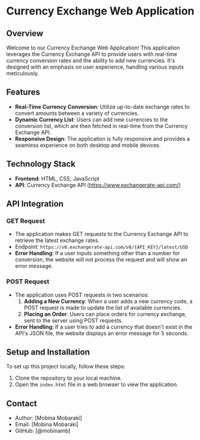 # Currency Exchange Web Application

## Overview

Welcome to our Currency Exchange Web Application! This application leverages the Currency Exchange API to provide users with real-time currency conversion rates and the ability to add new currencies. It's designed with an emphasis on user experience, handling various inputs meticulously.

## Features

- **Real-Time Currency Conversion**: Utilize up-to-date exchange rates to convert amounts between a variety of currencies.
- **Dynamic Currency List**: Users can add new currencies to the conversion list, which are then fetched in real-time from the Currency Exchange API.
- **Responsive Design**: The application is fully responsive and provides a seamless experience on both desktop and mobile devices.

## Technology Stack

- **Frontend**: HTML, CSS, JavaScript
- **API**: Currency Exchange API (https://www.exchangerate-api.com/)

## API Integration

### GET Request

- The application makes GET requests to the Currency Exchange API to retrieve the latest exchange rates.
- Endpoint: `https://v6.exchangerate-api.com/v6/{API_KEY}/latest/USD`
- **Error Handling**: If a user inputs something other than a number for conversion, the website will not process the request and will show an error message.

### POST Request

- The application uses POST requests in two scenarios:
  1. **Adding a New Currency**: When a user adds a new currency code, a POST request is made to update the list of available currencies.
  2. **Placing an Order**: Users can place orders for currency exchange, sent to the server using POST requests.
- **Error Handling**: If a user tries to add a currency that doesn't exist in the API's JSON file, the website displays an error message for 5 seconds.

## Setup and Installation

To set up this project locally, follow these steps:

1. Clone the repository to your local machine.
2. Open the `index.html` file in a web browser to view the application.

## Contact

- Author: [Mobina Mobaraki]
- Email: [Mobina Mobaraki]
- GitHub: [@mobinamb]
